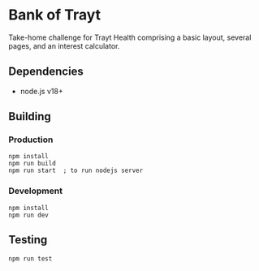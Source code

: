 # Bank of Trayt

Take-home challenge for Trayt Health comprising a basic layout, several pages, and an interest calculator.

## Dependencies
- node.js v18+

## Building 
### Production
```
npm install
npm run build
npm run start  ; to run nodejs server
```

### Development
```
npm install
npm run dev
```

## Testing
```
npm run test
```
